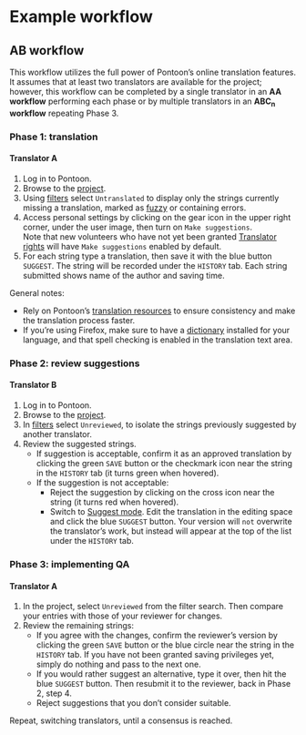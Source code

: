 # Example workflow

<!-- toc -->

## AB workflow

This workflow utilizes the full power of Pontoon’s online translation features. It assumes that at least two translators are available for the project; however, this workflow can be completed by a single translator in an **AA workflow** performing each phase or by multiple translators in an **ABC<sub>n</sub> workflow** repeating Phase 3.

### Phase 1: translation

#### Translator A

1. Log in to Pontoon.
2. Browse to the [project](teams_projects.md).
3. Using [filters](search_filters.md) select `Untranslated` to display only the strings currently missing a translation, marked as [fuzzy](../../misc/glossary.md#fuzzy) or containing errors.
4. Access personal settings by clicking on the gear icon in the upper right corner, under the user image, then turn on `Make suggestions`.<br>Note that new volunteers who have not yet been granted [Translator rights](users.md#user-roles) will have `Make suggestions` enabled by default.
5. For each string type a translation, then save it with the blue button `SUGGEST`. The string will be recorded under the `HISTORY` tab. Each string submitted shows name of the author and saving time.

General notes:
* Rely on Pontoon’s [translation resources](resources.md) to ensure consistency and make the translation process faster.
* If you’re using Firefox, make sure to have a [dictionary](https://addons.mozilla.org/firefox/dictionaries/) installed for your language, and that spell checking is enabled in the translation text area.

### Phase 2: review suggestions

#### Translator B

1. Log in to Pontoon.
2. Browse to the [project](teams_projects.md).
3. In [filters](search_filters.md) select `Unreviewed`, to isolate the strings previously suggested by another translator.
4. Review the suggested strings.
     * If suggestion is acceptable, confirm it as an approved translation by clicking the green `SAVE` button or the checkmark icon near the string in the `HISTORY` tab (it turns green when hovered).
     * If the suggestion is not acceptable:
        * Reject the suggestion by clicking on the cross icon near the string (it turns red when hovered).
        * Switch to [Suggest mode](translate.md). Edit the translation in the editing space and click the blue `SUGGEST` button. Your version will `not` overwrite the translator’s work, but instead will appear at the top of the list under the `HISTORY` tab.

### Phase 3: implementing QA

#### Translator A

1. In the project, select `Unreviewed` from the filter search. Then compare your entries with those of your reviewer for changes.
2. Review the remaining strings:
    * If you agree with the changes, confirm the reviewer’s version by clicking the green `SAVE` button or the blue circle near the string in the `HISTORY` tab. If you have not been granted saving privileges yet, simply do nothing and pass to the next one.
    * If you would rather suggest an alternative, type it over, then hit the blue `SUGGEST` button. Then resubmit it to the reviewer, back in Phase 2, step 4.
    * Reject suggestions that you don’t consider suitable.

Repeat, switching translators, until a consensus is reached.
